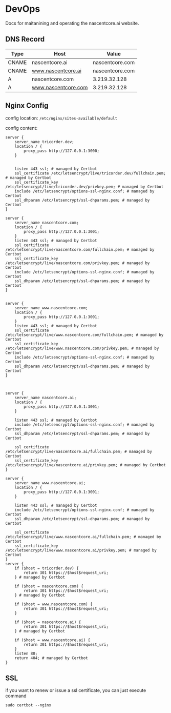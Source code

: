 # DevOps

Docs for maitanining and operating the nascentcore.ai website.

## DNS Record

| Type  | Host                | Value           |
| ----- | ------------------- | --------------- |
| CNAME | nascentcore.ai      | nascentcore.com |
| CNAME | www.nascentcore.ai  | nascentcore.com |
| A     | nascentcore.com     | 3.219.32.128    |
| A     | www.nascentcore.com | 3.219.32.128    |

## Nginx Config

config location: `/etc/nginx/sites-available/default`

config content:

```
server {
    server_name tricorder.dev;
    location / {
        proxy_pass http://127.0.0.1:3000;
    }


    listen 443 ssl; # managed by Certbot
    ssl_certificate /etc/letsencrypt/live/tricorder.dev/fullchain.pem; # managed by Certbot
    ssl_certificate_key /etc/letsencrypt/live/tricorder.dev/privkey.pem; # managed by Certbot
    include /etc/letsencrypt/options-ssl-nginx.conf; # managed by Certbot
    ssl_dhparam /etc/letsencrypt/ssl-dhparams.pem; # managed by Certbot
}

server {
    server_name nascentcore.com;
    location / {
        proxy_pass http://127.0.0.1:3001;
    }
    listen 443 ssl; # managed by Certbot
    ssl_certificate /etc/letsencrypt/live/nascentcore.com/fullchain.pem; # managed by Certbot
    ssl_certificate_key /etc/letsencrypt/live/nascentcore.com/privkey.pem; # managed by Certbot
    include /etc/letsencrypt/options-ssl-nginx.conf; # managed by Certbot
    ssl_dhparam /etc/letsencrypt/ssl-dhparams.pem; # managed by Certbot
}


server {
    server_name www.nascentcore.com;
    location / {
        proxy_pass http://127.0.0.1:3001;
    }
    listen 443 ssl; # managed by Certbot
    ssl_certificate /etc/letsencrypt/live/www.nascentcore.com/fullchain.pem; # managed by Certbot
    ssl_certificate_key /etc/letsencrypt/live/www.nascentcore.com/privkey.pem; # managed by Certbot
    include /etc/letsencrypt/options-ssl-nginx.conf; # managed by Certbot
    ssl_dhparam /etc/letsencrypt/ssl-dhparams.pem; # managed by Certbot
}



server {
    server_name nascentcore.ai;
    location / {
        proxy_pass http://127.0.0.1:3001;
    }

    listen 443 ssl; # managed by Certbot
    include /etc/letsencrypt/options-ssl-nginx.conf; # managed by Certbot
    ssl_dhparam /etc/letsencrypt/ssl-dhparams.pem; # managed by Certbot

    ssl_certificate /etc/letsencrypt/live/nascentcore.ai/fullchain.pem; # managed by Certbot
    ssl_certificate_key /etc/letsencrypt/live/nascentcore.ai/privkey.pem; # managed by Certbot
}

server {
    server_name www.nascentcore.ai;
    location / {
        proxy_pass http://127.0.0.1:3001;
    }

    listen 443 ssl; # managed by Certbot
    include /etc/letsencrypt/options-ssl-nginx.conf; # managed by Certbot
    ssl_dhparam /etc/letsencrypt/ssl-dhparams.pem; # managed by Certbot

    ssl_certificate /etc/letsencrypt/live/www.nascentcore.ai/fullchain.pem; # managed by Certbot
    ssl_certificate_key /etc/letsencrypt/live/www.nascentcore.ai/privkey.pem; # managed by Certbot
}
server {
    if ($host = tricorder.dev) {
        return 301 https://$host$request_uri;
    } # managed by Certbot

    if ($host = nascentcore.com) {
        return 301 https://$host$request_uri;
    } # managed by Certbot

    if ($host = www.nascentcore.com) {
        return 301 https://$host$request_uri;
    }

    if ($host = nascentcore.ai) {
        return 301 https://$host$request_uri;
    } # managed by Certbot

    if ($host = www.nascentcore.ai) {
        return 301 https://$host$request_uri;
    }
    listen 80;
    return 404; # managed by Certbot
}
```

## SSL

if you want to renew or issue a ssl certificate, you can just execute command

```
sudo certbot --nginx
```
